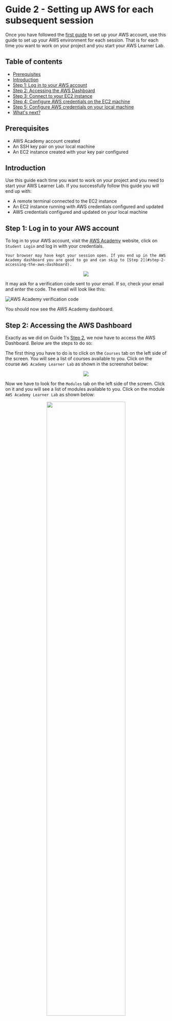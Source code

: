 # Guide 2 - Setting up AWS for each subsequent session

Once you have followed the [first guide](./guide1.md) to set up your AWS account, use this guide to set up your AWS environment for each session. That is for each time you want to work on your project and you start your AWS Learner Lab.

## Table of contents

- [Prerequisites](#prerequisites)
- [Introduction](#introduction)
- [Step 1: Log in to your AWS account](#step-1-log-in-to-your-aws-account)
- [Step 2: Accessing the AWS Dashboard](#step-2-accessing-the-aws-dashboard)
- [Step 3: Connect to your EC2 instance](#step-3-connect-to-your-ec2-instance)
- [Step 4: Configure AWS credentials on the EC2 machine](#step-4-configure-aws-credentials-on-the-ec2-machine)
- [Step 5: Configure AWS credentials on your local machine](#step-5-configure-aws-credentials-on-your-local-machine)
- [What's next?](#whats-next)

## Prerequisites

- AWS Academy account created
- An SSH key pair on your local machine
- An EC2 instance created with your key pair configured

## Introduction

Use this guide each time you want to work on your project and you need to start your AWS Learner Lab. If you successfully follow this guide you will end up with:

- A remote terminal connected to the EC2 instance
- An EC2 instance running with AWS credentials configured and updated
- AWS credentials configured and updated on your local machine

## Step 1: Log in to your AWS account

To log in to your AWS account, visit the [AWS Academy](https://awsacademy.instructure.com/) website, click on `Student Login` and log in with your credentials.

```admonish info
Your browser may have kept your session open. If you end up in the AWS Academy dashboard you are good to go and can skip to [Step 2](#step-2-accessing-the-aws-dashboard).
```

<p align="center">
    <img src="./figs/guide02/login0.png">
</p>

It may ask for a verification code sent to your email. If so, check your email and enter the code. The email will look like this:

![AWS Academy verification code](./figs/guide02/login1.png)

You should now see the AWS Academy dashboard.

## Step 2: Accessing the AWS Dashboard

Exactly as we did on Guide 1's [Step 2](./guide1.md#step-2-accessing-the-aws-dashboard), we now have to access the AWS Dashboard. Below are the steps to do so:

The first thing you have to do is to click on the `Courses` tab on the left side of the screen. You will see a list of courses available to you. Click on the course `AWS Academy Learner Lab` as shown in the screenshot below:

<p align="center">
    <img src="./figs/guide01/login2.png">
</p>

Now we have to look for the `Modules` tab on the left side of the screen. Click on it and you will see a list of modules available to you. Click on the module `AWS Academy Learner Lab` as shown below:

<p align="center">
    <img src="./figs/guide01/login3.png", width="70%">
</p>


You need to now click on the `Start Lab` button.

![AWS Academy terms and conditions](./figs/guide01/login5.png)

Now give it a couple minutes to load. You'll see this animation while the lab is being prepared for you:

![AWS Academy terms and conditions](./figs/guide01/login6.png)

Finally, when the lab is ready, you'll see that the dot next to `AWS` is green. You'll also se a timer counting down from 4 hours. This is the time you have to work on the lab. To the left of the timer you'll see how's your budget going. You have a budget of $50 to spend on AWS services. Click on `AWS` to access the AWS Dashboard as shown below.

```admonish warning
If you exceed the $50 budget, you will no longer have acces to the AWS Dashboard and **will loose your work**. Make sure to keep an eye on the budget and if you see that you're getting close to the limit, let me know so I can create a new lab for you.
```

![AWS Academy terms and conditions](./figs/guide01/login7.png)

Great! You have now accessed the AWS Dashboard. You will see a screen similar to the one below:

![AWS Dashboard](./figs/guide01/login8.png)

## Step 3: Connect to your EC2 instance

Exactly as we did on Guide 1's [Step 5](./guide1.md#step-5-connecting-to-the-ec2-instance) we're now going to go to the EC2 service and look for the machine we want to connect to. As you may remember, we're going to use the search bar to look for the EC2 service. Click on the search bar and type `EC2`. Click on the first result that appears.

![AWS Dashboard](./figs/guide01/searchbar.png)

```admonish danger title="Important"
When the lab session ends **bacause the 4 hours have passed**, all your EC2 instances will be stopped (similarly to how one shuts down a computer). The next time you start a lab session, all your EC2 instances will automatically start again.

**If you instead have stopped the lab by clicking on the `Stop Lab` button**, you will have to manually start the EC2 instances you want to work with. To do so, you'll have to click on the instance you want to start and then on `Instance State` and finally on `Start instance` as shown below:

![AWS Dashboard](./figs/guide02/start1.png)

![AWS Dashboard](./figs/guide02/start2.png)

As said before, if the lab session ended naturally and not because you clicked on the `Stop Lab` button, the instances will have started automatically and this steps are not necessary.
```

Now go to the instances tab on the left, select the instance you want to connect to and copy the `Public IPv4 address` or `Public IPv4 DNS` (choose whichever you prefer as they both work).

![AWS Dashboard](./figs/guide01/ec2-3.png)

```admonish note
We have to repeat this step each time we start a new lab session because the IP address (and DNS) of EC2 instance changes each time they are restarted. And they are restarted each time we start a new lab session.
```

Once the IP address is copied, open a terminal on your local machine and connect to the EC2 instance using the following command:

```bash
ssh -i .ssh/aws-keypair ec2-user@<public-ip>
```
Both the `Public IPv4 address` and the `Public IPv4 DNS` can be used as the `<public-ip>` in the `ssh` command. Copy whichever you prefer and paste it in the `ssh` command. 

The command should look something like this if using the IP address:

```bash
ssh -i .ssh/aws-keypair ec2-user@98.84.68.70
```
or like this if using the DNS:

```bash
ssh -i .ssh/aws-keypair ec2-user@ec2-98-84-68-70.compute-1.amazonaws.com
```

You should now be connected to the remote machine. You will see a prompt similar to the one below:

```
   ,     #_
   ~\_  ####_        Amazon Linux 2023
  ~~  \_#####\
  ~~     \###|
  ~~       \#/ ___   https://aws.amazon.com/linux/amazon-linux-2023
   ~~       V~' '->
    ~~~         /
      ~~._.   _/
         _/ _/
       _/m/'
Last login: Sun Mar  2 09:50:33 2025 from 79.156.58.43
[ec2-user@ip-172-31-86-82 ~]$
```

Fantastic! We are now connected to the remote machine. It is important to understand that from now on, the commands we type will be executed on the remote machine, not on our local machine.

## Step 4: Configure AWS credentials on the EC2 machine

From now on we are going to work on steps that where not covered on [Guide 1](./guide1.md). We are going to configure AWS credentials on the remote machine. This is important because we are going to use the AWS CLI to interact with AWS services.

```admonish info
The AWS CLI is a tool that allows you to interact with AWS services from the command line. It is a powerful tool that can be used to automate tasks and manage your AWS resources. For example, on [Session 4](./session4.md) we are going to use the AWS CLI to interact with the S3 service. You can find more information about the AWS CLI [here](https://aws.amazon.com/cli/).
```

When on an EC2 machine, AWS CLI comes already installed. You can check if it is installed by running the following command:

```
[ec2-user@ip-172-31-86-82 ~]$ aws

usage: aws [options] <command> <subcommand> [<subcommand> ...] [parameters]
To see help text, you can run:

  aws help
  aws <command> help
  aws <command> <subcommand> help

aws: error: the following arguments are required: command

[ec2-user@ip-172-31-86-82 ~]$
```

This is the base command which by itself doesn't do anything. What we are going to do now is to configure the AWS CLI with our credentials so we can later run commands that can access other AWS resources like S3.

To configure the AWS CLI, we'll need to copy some access keys to a file on the EC2 machine. We'll see now what this means but let's first locate the access keys. We'll have to visit the AWS Academy website (not to be confused with the AWS Dashboard). Specifically we'll visit the page where we started the lab, in case you have closed it, below are the steps to get there:


<p align="center">
    <img src="./figs/guide02/login2.png">
</p>

<p align="center">
    <img src="./figs/guide02/login3.png", width="67%">
</p>

We should now see the page where we launched the lab as shown below:

![AWS Dashboard](./figs/guide02/credentials0.png)

Now click on `AWS Details` and then on `Show`.

![AWS Dashboard](./figs/guide02/credentials1.png)

Some text will show up. Do you see it says we have to write that text on a file called `credentials` inside the `.aws` folder? We're going to do just that. 

<p align="center">
    <img src="./figs/guide02/credentials-info.png">
</p>

![AWS Dashboard](./figs/guide02/credentials-info.png)


```admonish info
This text will change each time a new lab session is started, that is why we'll have to update the contents of the `credentials` file each time we start a new lab session.
```

First step will be to make sure the `.aws` folder exists. Run the following command:

```
mkdir .aws
```
As when we where creating the `.ssh` folder when generating a key pair, the command may fail due to the folder already existing. If that's the case, don't worry about it. Now we are going to create the `credentials` file inside the `.aws` folder. Run the following command:

```
nano .aws/credentials
```

```admonish warning
We are now getting into tricky terminal territory here. This is not something you need to fully understand, but I promise it will be helpful for you to know the basics and gain some experience with the terminal. Check out [the video](https://www.youtube.com/watch?v=AtlRPFuWgPs) below if you're courious about editing files from the terminal.

<iframe width="100%" height="400" src="https://www.youtube.com/embed/AtlRPFuWgPs" title="YouTube video player" frameborder="0" allow="accelerometer; autoplay; clipboard-write; encrypted-media; gyroscope; picture-in-picture" allowfullscreen></iframe>
```

The above command will open a text editor called `nano`. This means you are now editing the contents of the `credentials` file. I know this may be a bit confusing but try to imagine you are just editing a text file with Microsoft Word, the difference is we are going to do it only using the terminal, which means there isn't a graphical user interface and we can only use our keyobard. You should see something like this:

![AWS Dashboard](./figs/guide02/nano-blank.png)

```admonish danger title="Important"
If it is not the first time you are editing this file, you will see some text already written as shown below. There are multiple ways to erase the contents of the file and write your new credentials, an easy one is to repeatedly press `Ctrl + K` until all the text is erased (each time you press it a line is deleted). Once the file is empty, you can start writing your new credentials.

![AWS Dashboard](./figs/guide02/nano-already-written.png)

```
We are now going to select and copy the text from the AWS Academy website.

<p align="center">
    <img src="./figs/guide02/credentials2.png", width="67%">
</p>

Next we'll go back to ther terminal where we are editing the `credentials` file and paste the text with `Ctrl + V` (try `Ctrl + Shift + V` if `Ctrl + V` doesn't work). The copied text is now where we want it and we can proceed so save the file and exit. To do so, press `Ctrl + X` as indicated in the cheatsheet at the bottom of nano.

![AWS Dashboard](./figs/guide02/nano-after-paste.png)

You will be asked if you want to save the changes. Press `Y` to save the changes.

![AWS Dashboard](./figs/guide02/nano-after-ctrl-x.png)

Finally we'll be asked for the file name to write the changes to. Just press `Enter` to confirm the file name since it is already correct.

![AWS Dashboard](./figs/guide02/nano-before-enter.png)

Great! We've written a file just using the terminal. We can now check the contents of the file using `cat`:

```
[ec2-user@ip-172-31-86-82 ~]$ cat .aws/credentials
[default]
asdfaaaws_access_key_id=ASIA2CKYVHJAOXR6P57M
aws_secret_access_key=lu/KjIjBylX60GTfsqHvRyAqcqhsEVHsdzWDPlrT
aws_session_token=IQoJb3JpZ2luX...
[ec2-user@ip-172-31-86-82 ~]$
```
To test if the configuration was successful, run `aws sts get-caller-identity` and you should see something like this:

```
[ec2-user@ip-172-31-86-82 ~]$ aws sts get-caller-identity
{
    "UserId": "AROA2CKYVHJALK46ZMHVM:user3869188=Ferran_Aran_Test",
    "Account": "692212546112",
    "Arn": "arn:aws:sts::692212546112:assumed-role/voclabs/user3869188=Ferran_Aran_Test"
}
[ec2-user@ip-172-31-86-82 ~]$
```

Perfect! We have now configured the AWS CLI on the remote machine and we are now able to run commands to interact with AWS services.

## Step 5: Configure AWS credentials on your local machine

Let's now configure the AWS CLI on your local machine.

Start by opening a new terminal **on your machine, NOT on the remote one**. To check if the AWS CLI is installed, run `aws --version` and you should see something like this:

```bash
aws --version
aws-cli/2.24.15 Python/3.12.9 Windows/10 exe/AMD64
```

If the command instead outputs an error that means we have to install the AWS CLI on our local machine. Follow the steps on the [AWS CLI installation guide](https://docs.aws.amazon.com/cli/latest/userguide/getting-started-install.html) to do so.

Now we are going to configure the AWS CLI on your local machine. The steps are very similar as when we did it on the remote EC2 machine, in fact if you are on MacOS you can just follow the exact same steps of [Step 4](#step-4-configure-aws-credentials-on-the-ec2-machine) because you'll be able to use the `nano` command. For Windows users, you can follow the steps below:

Make sure the `.aws` folder exists on your local machine by running:

```bash
mkdir .aws
``` 

Remember if it throws an error there's nothing to worry about, it just means the folder already exists. Now we are going to create the `credentials` file inside the `.aws` folder. Run the following command:

```
notepad .aws/credentials.
```

This will open a text editor where you can write the credentials. You'll be asked if you want to create a new file, if it is the first time you are configuring the AWS CLI on your local machine, press `Yes` as shown below. If it is not the first time you are configuring the AWS CLI on your local machine, you will see some text already written. Just erase it.

![AWS Dashboard](./figs/guide02/notepad1.png)

```admonish danger title="Important"
Notice we are writing `credentials.` and not `credentials` (we are adding a dot at the end of the file name). This is because we want the file to be named just `credentials` and Windows would automatically add a `.txt` extension if we just wrote `credentials`. By adding a dot at the end of the file name we are telling Windows to not add any extension to the file name. Below is a screenshot of what would have happened if we just wrote `credentials`:

![AWS Dashboard](./figs/guide02/notepad-warning.png)

We **do not want this**. We want the file to be named just `credentials`. That is why we write `.aws/credentials.` and not `.aws/credentials` after the `notepad` command.
```

Now we are going to select and copy the text from the AWS Academy website as we did before.

<p align="center">
    <img src="./figs/guide02/credentials2.png", width="67%">
</p>

And we now paste it onto the text editor. Once that is done save the file by pressing `Ctrl + S` or by clicing on `File` and then `Save` as shown below:

![AWS Dashboard](./figs/guide02/notepad2.png)

You can now close the text editor and check the contents of the file using `cat`:

```bash
PS C:\Users\fnao> cat .aws\credentials
[default]
aws_access_key_id=ASIA2CKYVHJAOXR6P57M
aws_secret_access_key=lu/KjIjBylX60GTfsqHvRyAqcqhsEVHsdzWDPlrT
aws_session_token=IQoJb3JpZ2...
PS C:\Users\fnao>
```
To test if the configuration was successful, run `aws sts get-caller-identity` and you should see something like this:

```bash
PS C:\Users\fnao> aws sts get-caller-identity
{
    "UserId": "AROA2CKYVHJALK46ZMHVM:user3869188=Ferran_Aran_Test",
    "Account": "692212546112",
    "Arn": "arn:aws:sts::692212546112:assumed-role/voclabs/user3869188=Ferran_Aran_Test"
}

PS C:\Users\fnao>
```

Great! We can now run AWS CLI commands both on our local machine and on the remote EC2 machine.

## What's next?

You have now successfully started a new session of your AWS Academy Learner Lab. You have connected to your EC2 instance and configured (or updated if its not the first time) the AWS CLI on both the remote machine and your local machine. You are now ready to keep working on your projects. Remember this guide is intended to be followed each time one wants to start working on AWS and has to start the Learner Lab.

All of this and more was covered during [Session 4](./session4.md), this guide is ment to help you out if you got stuck during class and to hopefully make it easier for you to get your AWS Lab set up and running.
